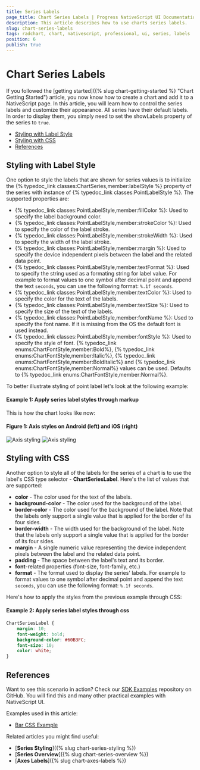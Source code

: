 ```yaml
---
title: Series Labels
page_title: Chart Series Labels | Progress NativeScript UI Documentation
description: This article describes how to use charts series labels.
slug: chart-series-labels
tags: radchart, chart, nativescript, professional, ui, series, labels
position: 6
publish: true
---
```


# Chart Series Labels

If you followed the [getting started]({% slug chart-getting-started %} "Chart Getting Started") article, you now know how to create a chart and add it to a NativeScript page. In this article, you will learn how to control the series labels and customize their appearance. All series have their default labels. In order to display them, you simply need to set the showLabels property of the series to `true`.

* [Styling with Label Style](#styling-with-label-style)
* [Styling with CSS](#styling-with-css)
* [References](#references)

## Styling with Label Style

One option to style the labels that are shown for series values is to initialize the {% typedoc_link classes:ChartSeries,member:labelStyle %} property of the series with instance of {% typedoc_link classes:PointLabelStyle %}. The supported properties are:
* {% typedoc_link classes:PointLabelStyle,member:fillColor %}: Used to specify the label background color.
* {% typedoc_link classes:PointLabelStyle,member:strokeColor %}: Used to specify the color of the label stroke.
* {% typedoc_link classes:PointLabelStyle,member:strokeWidth %}: Used to specify the width of the label stroke.
* {% typedoc_link classes:PointLabelStyle,member:margin %}: Used to specify the device independent pixels between the label and the related data point.
* {% typedoc_link classes:PointLabelStyle,member:textFormat %}: Used to specify the string used as a formating string for label value. For example to format values to one symbol after decimal point and append the text `seconds`, you can use the following format: `%.1f seconds`.
* {% typedoc_link classes:PointLabelStyle,member:textColor %}: Used to specify the color for the text of the labels.
* {% typedoc_link classes:PointLabelStyle,member:textSize %}: Used to specify the size of the text of the labels.
* {% typedoc_link classes:PointLabelStyle,member:fontName %}: Used to specify the font name. If it is missing from the OS the default font is used instead.
* {% typedoc_link classes:PointLabelStyle,member:fontStyle %}: Used to specify the style of font. {% typedoc_link enums:ChartFontStyle,member:Bold%}, {% typedoc_link enums:ChartFontStyle,member:Italic%}, {% typedoc_link enums:ChartFontStyle,member:BoldItalic%} and {% typedoc_link enums:ChartFontStyle,member:Normal%} values can be used. Defaults to {% typedoc_link enums:ChartFontStyle,member:Normal%}.

To better illustrate styling of point label let's look at the following example:

#### Example 1: Apply series label styles through markup

<snippet id='labels-styling'/>

This is how the chart looks like now:

#### Figure 1: Axis styles on Android (left) and iOS (right)

![Axis styling](../../../img/ns_ui//labels_styling_android.png "Labels Styling on Android") ![Axis styling](../../../img/ns_ui//labels_styling_ios.png "Labels Styling on iOS")


## Styling with CSS

Another option to style all of the labels for the series of a chart is to use the label's CSS type selector - **ChartSeriesLabel**. Here's the list of values that are supported:
* **color** - The color used for the text of the labels.
* **background-color** - The color used for the background of the label.
* **border-color** - The color used for the background of the label. Note that the labels only support a single value that is applied for the border of its four sides.
* **border-width** - The width used for the background of the label. Note that the labels only support a single value that is applied for the border of its four sides.
* **margin** - A single numeric value representing the device independent pixels between the label and the related data point.
* **padding** - The space between the label's text and its border.
* **font**-related properties (font-size, font-family, etc.)
* **format** -  The format used to display the series' labels. For example to format values to one symbol after decimal point and append the text `seconds`, you can use the following format: `%.1f seconds`.

Here's how to apply the styles from the previous example through CSS:

#### Example 2: Apply series label styles through css
``` CSS
ChartSeriesLabel {
    margin: 10;
    font-weight: bold;
    background-color: #60B3FC;
    font-size: 10;
    color: white;
}
```

## References

Want to see this scenario in action?
Check our [SDK Examples](https://github.com/NativeScript/nativescript-ui-samples) repository on GitHub. You will find this and many other practical examples with NativeScript UI.

Examples used in this article:

* [Bar CSS Example](https://github.com/NativeScript/nativescript-ui-samples/tree/master/chart/app/examples/css)

Related articles you might find useful:

* [**Series Styling**]({% slug chart-series-styling %})
* [**Series Overview**]({% slug chart-series-overview %})
* [**Axes Labels**]({% slug chart-axes-labels %})
